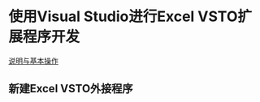 # 使用Visual Studio进行Excel VSTO扩展程序开发
[说明与基本操作](https://blog.csdn.net/colingg/article/details/84797444)

## 新建Excel VSTO外接程序
